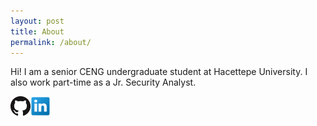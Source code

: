 ```yaml
---
layout: post
title: About
permalink: /about/
---
```


Hi! I am a senior CENG undergraduate student at Hacettepe University.
I also work part-time as a Jr. Security Analyst.

[![GitHub logo](/img/GitHub-32px.png)](https://github.com/panicwithme)[![LinkedIn logo](/img/LinkedIn-32px.png)](https://www.linkedin.com/in/fatmacigdemtosun)
